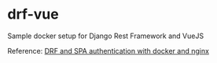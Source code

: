 # drf-vue
Sample docker setup for Django Rest Framework and VueJS

Reference: [DRF and SPA authentication with docker and nginx](https://medium.com/swlh/django-rest-framework-and-spa-session-authentication-with-docker-and-nginx-aa64871f29cd)
